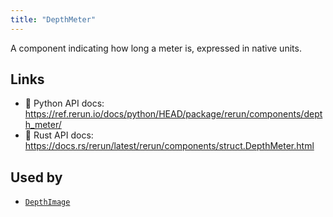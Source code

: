 ```yaml
---
title: "DepthMeter"
---
```


A component indicating how long a meter is, expressed in native units.


## Links
 * 🐍 Python API docs: https://ref.rerun.io/docs/python/HEAD/package/rerun/components/depth_meter/
 * 🦀 Rust API docs: https://docs.rs/rerun/latest/rerun/components/struct.DepthMeter.html


## Used by

* [`DepthImage`](../archetypes/depth_image.md)
